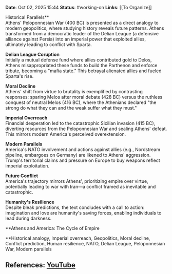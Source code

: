 **Date**: Oct 02, 2025 15:44
**Status**: #working-on
**Links**: [[To Organize]] 

Historical Parallels**  
Athens' Peloponnesian War (400 BC) is presented as a direct analogy to modern geopolitics, where studying history reveals future patterns. Athens transformed from a democratic leader of the Delian League (a defensive alliance against Persia) into an imperial power that exploited allies, ultimately leading to conflict with Sparta.  

**Delian League Coruption**  
Initially a mutual defense fund where allies contributed gold to Delos, Athens misappropriated these funds to build the Parthenon and enforce tribute, becoming a "mafia state." This betrayal alienated allies and fueled Sparta's rise.  

**Moral Decline**  
Athens' shift from virtue to brutality is exemplified by contrasting responses: sparing Melos after moral debate (428 BC) versus the ruthless conquest of neutral Melos (416 BC), where the Athenians declared "the strong do what they can and the weak suffer what they must."  

**Imperial Overreach**  
Financial desperation led to the catastrophic Sicilian invasion (415 BC), diverting resources from the Peloponnesian War and sealing Athens' defeat. This mirrors modern America's perceived overextension.  

**Modern Parallels**  
America's NATO involvement and actions against allies (e.g., Nordstream pipeline, embargoes on Germany) are likened to Athens' aggression. Trump's territorial claims and pressure on Europe to buy weapons reflect imperial exploitation.  

**Future Conflict**  
America's trajectory mirrors Athens', prioritizing empire over virtue, potentially leading to war with Iran—a conflict framed as inevitable and catastrophic.  

**Humanity's Resilience**  
Despite bleak predictions, the text concludes with a call to action: imagination and love are humanity's saving forces, enabling individuals to lead during darkness.  

**Athens and America: The Cycle of Empire  

**Historical analogy, Imperial overreach, Geopolitics, Moral decline, Conflict prediction, Human resilience, NATO, Delian League, Peloponnesian War, Modern parallels

## References: [YouTube](https://www.youtube.com/watch?v=vcyWi75cajc)
